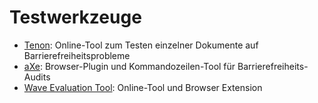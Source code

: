 # Testwerkzeuge

* [Tenon](https://tenon.io/): Online-Tool zum Testen einzelner Dokumente auf Barrierefreiheitsprobleme
* [aXe](https://axe-core.org): Browser-Plugin und Kommandozeilen-Tool für Barrierefreiheits-Audits
* [Wave Evaluation Tool](https://wave.webaim.org/): Online-Tool und Browser Extension